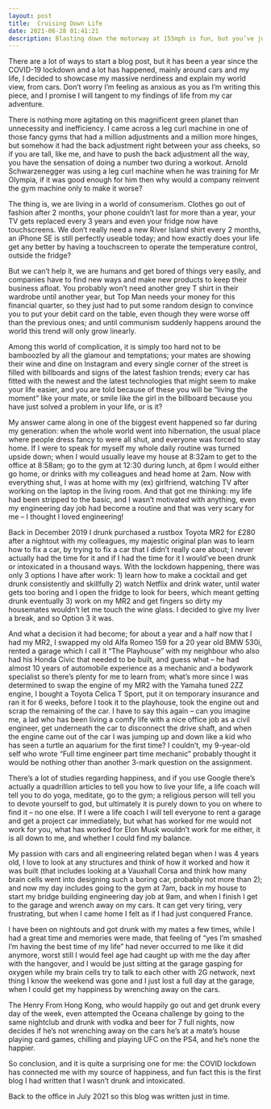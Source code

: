 ```yaml
---
layout: post
title:  Cruising Down Life
date: 2021-06-28 01:41:21
description: Blasting down the motorway at 155mph is fun, but you’ve just missed the sun setting to horizon to your right.
---
```

There are a lot of ways to start a blog post, but it has been a year since the COVID-19 lockdown and a lot has happened, mainly around cars and my life, I decided to showcase my massive nerdiness and explain my world view, from cars. Don’t worry I’m feeling as anxious as you as I’m writing this piece, and I promise I will tangent to my findings of life from my car adventure.

There is nothing more agitating on this magnificent green planet than unnecessity and inefficiency.  I came across a leg curl machine in one of those fancy gyms that had a million adjustments and a million more hinges, but somehow it had the back adjustment right between your ass cheeks, so if you are tall, like me, and have to push the back adjustment all the way, you have the sensation of doing a number two during a workout. Arnold Schwarzenegger was using a leg curl machine when he was training for Mr Olympia, if it was good enough for him then why would a company reinvent the gym machine only to make it worse?

The thing is, we are living in a world of consumerism. Clothes go out of fashion after 2 months, your phone couldn’t last for more than a year, your TV gets replaced every 3 years and even your fridge now have touchscreens.  We don’t really need a new River Island shirt every 2 months, an iPhone SE is still perfectly useable today; and how exactly does your life get any better by having a touchscreen to operate the temperature control, outside the fridge? 

But we can’t help it, we are humans and get bored of things very easily, and companies have to find new ways and make new products to keep their business afloat. You probably won’t need another grey T shirt in their wardrobe until another year, but Top Man needs your money for this financial quarter, so they just had to put some random design to convince you to put your debit card on the table, even though they were worse off than the previous ones; and until communism suddenly happens around the world this trend will only grow linearly.

Among this world of complication, it is simply too hard not to be bamboozled by all the glamour and temptations; your mates are showing their wine and dine on Instagram and every single corner of the street is filled with billboards and signs of the latest fashion trends; every car has fitted with the newest and the latest technologies that might seem to make your life easier, and you are told because of these you will be “living the moment” like your mate, or smile like the girl in the billboard because you have just solved a problem in your life, or is it?

My answer came along in one of the biggest event happened so far during my generation: when the whole world went into hibernation, the usual place where people dress fancy to were all shut, and everyone was forced to stay home. If I were to speak for myself my whole daily routine was turned upside down; when I would usually leave my house at 8:32am to get to the office at 8:58am; go to the gym at 12:30 during lunch, at 6pm I would either go home, or drinks with my colleagues and head home at 2am. Now with everything shut, I was at home with my (ex) girlfriend, watching TV after working on the laptop in the living room. And that got me thinking: my life had been stripped to the basic, and I wasn’t motivated with anything, even my engineering day job had become a routine and that was very scary for me – I thought I loved engineering!

Back in December 2019 I drunk purchased a rustbox Toyota MR2 for £280 after a nightout with my colleagues, my majestic original plan was to learn how to fix a car, by trying to fix a car that I didn’t really care about; I never actually had the time for it and if I had the time for it I would’ve been drunk or intoxicated in a thousand ways. With the lockdown happening, there was only 3 options I have after work: 1) learn how to make a cocktail and get drunk consistently and skillfully 2) watch Netflix and drink water, until water gets too boring and I open the fridge to look for beers, which meant getting drunk eventually 3) work on my MR2 and get fingers so dirty my housemates wouldn’t let me touch the wine glass. I decided to give my liver a break, and so Option 3 it was.

And what a decision it had become; for about a year and a half now that I had my MR2, I swapped my old Alfa Romeo 159 for a 20 year old BMW 530i, rented a garage which I call it “The Playhouse” with my neighbour who also had his Honda Civic that needed to be built, and guess what – he had almost 10 years of automobile experience as a mechanic and a bodywork specialist so there’s plenty for me to learn from; what’s more since I was determined to swap the engine of my MR2 with the Yamaha tuned 2ZZ engine, I bought a Toyota Celica T Sport, put it on temporary insurance and ran it for 6 weeks, before I took it to the playhouse, took the engine out and scrap the remaining of the car. I have to say this again – can you imagine me, a lad who has been living a comfy life with a nice office job as a civil engineer, get underneath the car to disconnect the drive shaft, and when the engine came out of the car I was jumping up and down like a kid who has seen a turtle an aquarium for the first time? I couldn’t, my 9-year-old self who wrote “Full time engineer part time mechanic” probably thought it would be nothing other than another 3-mark question on the assignment.

There’s a lot of studies regarding happiness, and if you use Google there’s actually a quadrillion articles to tell you how to live your life, a life coach will tell you to do yoga, meditate, go to the gym; a religious person will tell you to devote yourself to god, but ultimately it is purely down to you on where to find it – no one else. If I were a life coach I will tell everyone to rent a garage and get a project car immediately, but what has worked for me would not work for you, what has worked for Elon Musk wouldn’t work for me either, it is all down to me, and whether I could find my balance.

My passion with cars and all engineering related began when I was 4 years old, I love to look at any structures and think of how it worked and how it was built (that includes looking at a Vauxhall Corsa and think how many brain cells went into designing such a boring car, probably not more than 2); and now my day includes going to the gym at 7am, back in my house to start my bridge building engineering day job at 9am, and when I finish I get to the garage and wrench away on my cars. It can get very tiring, very frustrating, but when I came home I felt as if I had just conquered France. 

I have been on nightouts and got drunk with my mates a few times, while I had a great time and memories were made, that feeling of “yes I’m smashed I’m having the best time of my life” had never occurred to me like it did anymore, worst still I would feel age had caught up with me the day after with the hangover, and I would be just sitting at the garage gasping for oxygen while my brain cells try to talk to each other with 2G network, next thing I know the weekend was gone and I just lost a full day at the garage, when I could get my happiness by wrenching away on the cars.

The Henry From Hong Kong, who would happily go out and get drunk every day of the week, even attempted the Oceana challenge by going to the same nightclub and drunk with vodka and beer for 7 full nights, now decides if he’s not wrenching away on the cars he’s at a mate’s house playing card games, chilling and playing UFC on the PS4, and he’s none the happier.

So conclusion, and it is quite a surprising one for me: the COVID lockdown has connected me with my source of happiness, and fun fact this is the first blog I had written that I wasn’t drunk and intoxicated.

Back to the office in July 2021 so this blog was written just in time. 
